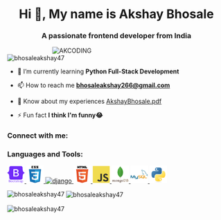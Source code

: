 <h1 align="center">Hi 👋, My name is Akshay Bhosale</h1>
<h3 align="center">A passionate frontend developer from India</h3>
<img align="right" alt="AKCODING" width="400" src="https://user-images.githubusercontent.com/55389276/140866485-8fb1c876-9a8f-4d6a-98dc-08c4981eaf70.gif"/>
<p align="left"> <img src="https://komarev.com/ghpvc/?username=bhosaleakshay47&label=Profile%20views&color=0e75b6&style=flat" alt="bhosaleakshay47" /> </p>

- 🌱 I’m currently learning **Python Full-Stack Development**

- 📫 How to reach me **bhosaleakshay266@gmail.com**

- 📄 Know about my experiences [AkshayBhosale.pdf](AkshayBhosale.pdf)

- ⚡ Fun fact **I think I'm funny😂**

<h3 align="left">Connect with me:</h3>
<p align="left">
</p>

<h3 align="left">Languages and Tools:</h3>
<p align="left"> <a href="https://getbootstrap.com" target="_blank" rel="noreferrer"> <img src="https://raw.githubusercontent.com/devicons/devicon/master/icons/bootstrap/bootstrap-plain-wordmark.svg" alt="bootstrap" width="40" height="40"/> </a> <a href="https://www.w3schools.com/css/" target="_blank" rel="noreferrer"> <img src="https://raw.githubusercontent.com/devicons/devicon/master/icons/css3/css3-original-wordmark.svg" alt="css3" width="40" height="40"/> </a> <a href="https://www.djangoproject.com/" target="_blank" rel="noreferrer"> <img src="https://cdn.worldvectorlogo.com/logos/django.svg" alt="django" width="40" height="40"/> </a> <a href="https://www.w3.org/html/" target="_blank" rel="noreferrer"> <img src="https://raw.githubusercontent.com/devicons/devicon/master/icons/html5/html5-original-wordmark.svg" alt="html5" width="40" height="40"/> </a> <a href="https://developer.mozilla.org/en-US/docs/Web/JavaScript" target="_blank" rel="noreferrer"> <img src="https://raw.githubusercontent.com/devicons/devicon/master/icons/javascript/javascript-original.svg" alt="javascript" width="40" height="40"/> </a> <a href="https://www.mongodb.com/" target="_blank" rel="noreferrer"> <img src="https://raw.githubusercontent.com/devicons/devicon/master/icons/mongodb/mongodb-original-wordmark.svg" alt="mongodb" width="40" height="40"/> </a> <a href="https://www.mysql.com/" target="_blank" rel="noreferrer"> <img src="https://raw.githubusercontent.com/devicons/devicon/master/icons/mysql/mysql-original-wordmark.svg" alt="mysql" width="40" height="40"/> </a> <a href="https://www.python.org" target="_blank" rel="noreferrer"> <img src="https://raw.githubusercontent.com/devicons/devicon/master/icons/python/python-original.svg" alt="python" width="40" height="40"/> </a> </p>

<p><img align="left" src="https://github-readme-stats.vercel.app/api/top-langs?username=bhosaleakshay47&show_icons=true&locale=en&layout=compact" alt="bhosaleakshay47" /></p>

<p>&nbsp;<img align="center" src="https://github-readme-stats.vercel.app/api?username=bhosaleakshay47&show_icons=true&locale=en" alt="bhosaleakshay47" /></p>

<p><img align="center" src="https://github-readme-streak-stats.herokuapp.com/?user=bhosaleakshay47&" alt="bhosaleakshay47" /></p>
